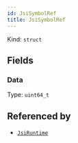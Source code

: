```yaml
---
id: JsiSymbolRef
title: JsiSymbolRef
---
```


Kind: `struct`

## Fields
### Data
Type: `uint64_t`



## Referenced by
- [`JsiRuntime`](JsiRuntime)
